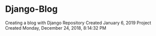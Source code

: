 # Django-Blog
Creating a blog with Django
Repository Created January 6, 2019
Project Created Monday, December 24, 2018, 8:14:32 PM
